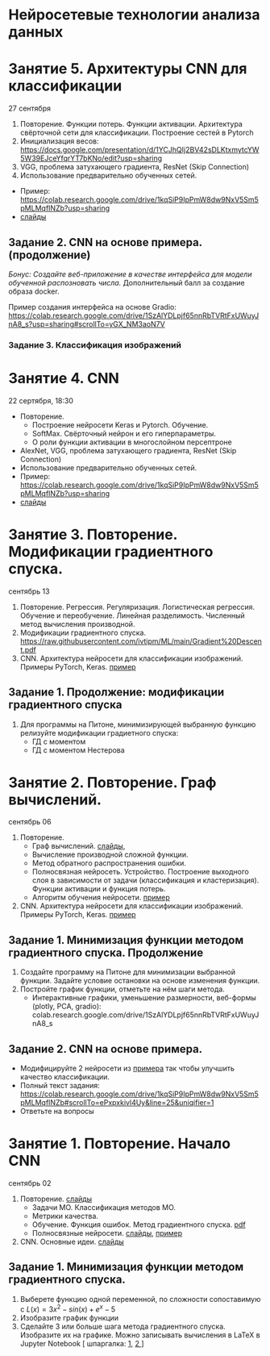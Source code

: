 # Нейросетевые технологии анализа данных
# Занятие 5. Архитектуры CNN для классификации
27 сентября
1. Повторение. Функции потерь. Функции активации. Архитектура свёрточной сети для классификации. Построение сестей в Pytorch
1. Инициализация весов: https://docs.google.com/presentation/d/1YCJhQIj2BV42sDLKtxmytcYW5W39EJceYfqrYT7bKNo/edit?usp=sharing
2.  VGG, проблема затухающего градиента, ResNet (Skip Connection)
3. Использование предварительно обученных сетей.
- Пример: https://colab.research.google.com/drive/1kqSiP9IpPmW8dw9NxV5Sm5pMLMqfINZb?usp=sharing
- [слайды](https://docs.google.com/presentation/d/1i41kqGwZqW_sSRz9Bopoq7AZf_Zuo6OaRSeCKYIH_80/edit?usp=sharing)

## Задание 2. CNN на основе примера. (продолжение)
*Бонус: Создайте веб-приложение в качестве интерфейса для модели обученной распозновать числа.*
Дополнительный балл за создание образа docker.

Пример создания интерфейса на основе Gradio: https://colab.research.google.com/drive/1SzAlYDLpjf65nnRbTVRtFxUWuyJnA8_s?usp=sharing#scrollTo=yGX_NM3aoN7V

### Задание 3. Классификация изображений

 
# Занятие 4. CNN
22 сертября, 18:30
- Повторение.
    - Построение нейросети Keras и Pytorch. Обучение.
    - SoftMax. Свёрточный нейрон и его гиперпараметры.
    - О роли функции активации в многослойном персептроне
- AlexNet, VGG, проблема затухающего градиента, ResNet (Skip Connection)
- Использование предварительно обученных сетей.
- Пример: https://colab.research.google.com/drive/1kqSiP9IpPmW8dw9NxV5Sm5pMLMqfINZb?usp=sharing
- [слайды](https://docs.google.com/presentation/d/1i41kqGwZqW_sSRz9Bopoq7AZf_Zuo6OaRSeCKYIH_80/edit?usp=sharing)

# Занятие 3. Повторение. Модификации градиентного спуска.
сентябрь 13
1. Повторение. Регрессия. Регуляризация. Логистическая регрессия. Обучение и переобучение. Линейная разделимость. Численный метод вычисления производной.
2. Модификации градиентного спуска. https://raw.githubusercontent.com/ivtipm/ML/main/Gradient%20Descent.pdf 
3. CNN. Архитектура нейросети для классификации изображений. Примеры PyTorch, Keras. [пример](https://colab.research.google.com/drive/1kqSiP9IpPmW8dw9NxV5Sm5pMLMqfINZb?usp=sharing) 


## Задание 1. Продолжение: модификации градиентного спуска
1. Для программы на Питоне, минимизирующей выбранную функцию релизуйте модификации градиетного спуска:
    - ГД с моментом
    - ГД с моментом Нестерова



# Занятие 2. Повторение. Граф вычислений.
сентябрь 06

1. Повторение.
    - Граф вычислений. [слайды](https://docs.google.com/presentation/d/1YCJhQIj2BV42sDLKtxmytcYW5W39EJceYfqrYT7bKNo/edit?usp=sharing), 
    - Вычисление производной сложной функции.
    - Метод обратного распространения ошибки.
    - Полносвязная нейросеть. Устройство. Построение выходного слоя в зависимости от задачи (классификация и кластеризация). Функции активации и функция потерь. 
    - Алгоритм обучения нейросети. [пример](https://colab.research.google.com/drive/1YtK4an7UAhnxTmhmQzZd6Eo3esfv6TL3?usp=sharing)
2. CNN. Архитектура нейросети для классификации изображений. Примеры PyTorch, Keras. [пример](https://colab.research.google.com/drive/1kqSiP9IpPmW8dw9NxV5Sm5pMLMqfINZb?usp=sharing) 


## Задание 1. Минимизация функции методом градиентного спуска. Продолжение
1. Создайте программу на Питоне для минимизации выбранной функции. Задайте условие остановки на основе изменения функции.
2. Постройте график функции, отметьте на нём шаги метода.
    - Интерактивные графики, уменьшение размерности, веб-формы (plotly, PCA, gradio): colab.research.google.com/drive/1SzAlYDLpjf65nnRbTVRtFxUWuyJnA8_s     

## Задание 2. CNN на основе примера.
- Модифицируйте 2 нейросети из [примера](https://colab.research.google.com/drive/1kqSiP9IpPmW8dw9NxV5Sm5pMLMqfINZb?usp=sharing) так чтобы улучшить качество классификации.
- Полный текст задания: https://colab.research.google.com/drive/1kqSiP9IpPmW8dw9NxV5Sm5pMLMqfINZb#scrollTo=ePxpxkivl4Uy&line=25&uniqifier=1
- Ответьте на вопросы


# Занятие 1. Повторение. Начало CNN
сентябрь 02

1. Повторение. [слайды](https://docs.google.com/presentation/d/1mK9CfhwjQtAdJZENV3vU4nCGSkzI8_Ugkv_AavBVEaM/edit?usp=sharing)
   - Задачи МО. Классификация методов МО.
   - Метрики качества.
   - Обучение. Функция ошибок. Метод градиентного спуска. [pdf](https://github.com/ivtipm/ML/blob/main/Gradient%20Descent.pdf)
   - Полносвязные нейросети. [слайды](https://docs.google.com/presentation/d/1YCJhQIj2BV42sDLKtxmytcYW5W39EJceYfqrYT7bKNo/edit?usp=sharing), [пример](https://colab.research.google.com/drive/1YtK4an7UAhnxTmhmQzZd6Eo3esfv6TL3?usp=sharing)
2. CNN. Основные идеи. [слайды](https://docs.google.com/presentation/d/1i41kqGwZqW_sSRz9Bopoq7AZf_Zuo6OaRSeCKYIH_80/edit?usp=sharing)


## Задание 1. Минимизация функции методом градиентного спуска.
1. Выберете функцию одной переменной, по сложности сопоставимую с $L(x) = 3 x ^ 2 - sin(x) + e^x - 5$
2. Изобразите график функции
3. Сделайте 3 или больше шага метода градиентного спуска. Изобразите их на графике.
Можно записывать вычисления в LaTeX в Jupyter Notebook [ шпаргалка: [1](https://forketyfork.medium.com/latex-math-formulas-a-cheat-sheet-21e5eca70aae), [ 2 ](https://nbviewer.org/github/dingran/latex-ipynb/blob/master/latex-cheatsheet.ipynb) ]
